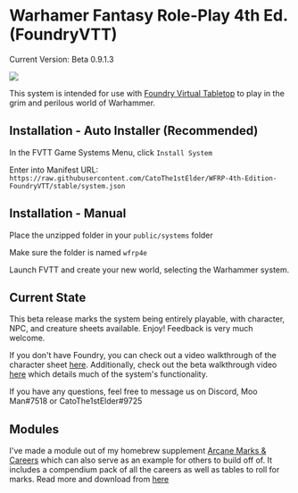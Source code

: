 # Warhamer Fantasy Role-Play 4th Ed. (FoundryVTT)

Current Version: Beta 0.9.1.3

![](https://i.imgur.com/esCwB7f.png)

This system is intended for use with [Foundry Virtual Tabletop](http://foundryvtt.com/) to play in the grim and perilous world of Warhammer.

## Installation - Auto Installer (Recommended)

In the FVTT Game Systems Menu, click `Install System`

Enter into Manifest URL: `https://raw.githubusercontent.com/CatoThe1stElder/WFRP-4th-Edition-FoundryVTT/stable/system.json`

## Installation - Manual

Place the unzipped folder in your `public/systems` folder

Make sure the folder is named `wfrp4e`

Launch FVTT and create your new world, selecting the Warhammer system.

## Current State

This beta release marks the system being entirely playable, with character, NPC, and creature sheets available. Enjoy! Feedback is very much welcome.

If you don't have Foundry, you can check out a video walkthrough of the character sheet [here](https://www.youtube.com/watch?v=-CthIoE9o2E). Additionally, check out the beta walkthrough video [here](https://www.youtube.com/watch?v=XMEJt5OB4Bc) which details much of the system's functionality.  

If you have any questions, feel free to message us on Discord, Moo Man#7518 or CatoThe1stElder#9725

## Modules

I've made a module out of my homebrew supplement [Arcane Marks & Careers](https://drive.google.com/file/d/1uTy2r0EDMdcISFqqyxeIOSadtzz-OTAg/view) which can also serve as an example for others to build off of. It includes a compendium pack of all the careers as well as tables to roll for marks. Read more and download from [here](https://github.com/moo-man/Arcane-Marks-Careers-FVTT)
